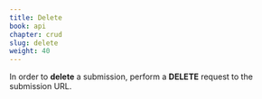 ```yaml
---
title: Delete
book: api
chapter: crud
slug: delete
weight: 40
---
```

In order to **delete** a submission, perform a **DELETE** request to the submission URL.

<script src="https://gist.github.com/rahatarmanahmed/8394d6ef8219e92f7c77.js"></script>

